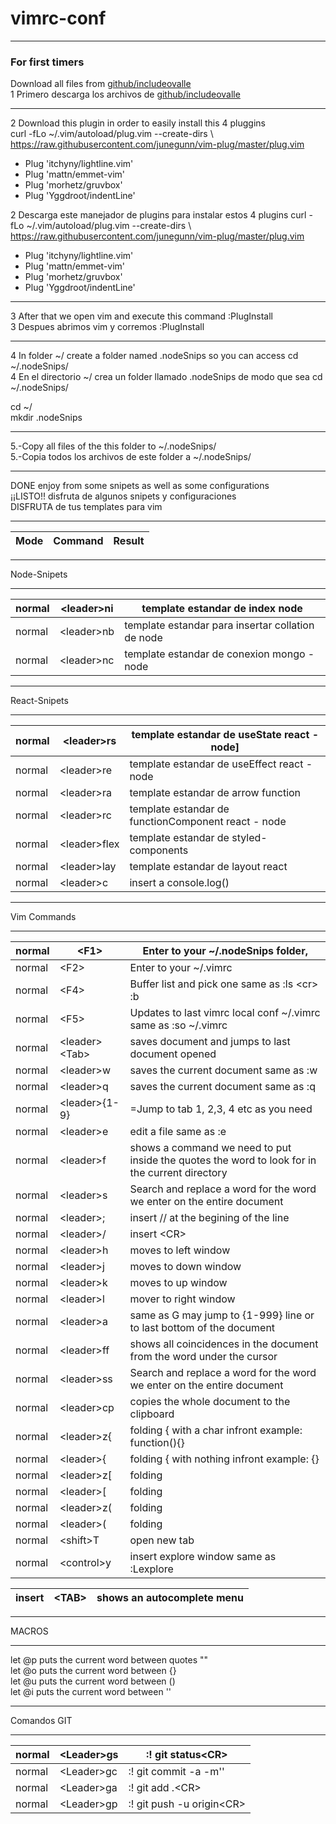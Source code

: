 # vimrc-conf<br>

---

### For first timers

 Download all files from [github/includeovalle](https://github.com/includeovalle/vimrc-conf.git) <br>
1 Primero descarga los archivos de [github/includeovalle](https://github.com/includeovalle/vimrc-conf.git)<br>

---

2 Download this plugin in order to easily install this 4 pluggins<br>
  curl -fLo ~/.vim/autoload/plug.vim --create-dirs \ https://raw.githubusercontent.com/junegunn/vim-plug/master/plug.vim <br>

* Plug 'itchyny/lightline.vim'
* Plug 'mattn/emmet-vim'
* Plug 'morhetz/gruvbox'
* Plug 'Yggdroot/indentLine'

2 Descarga  este manejador de plugins para instalar estos 4 plugins
        curl -fLo ~/.vim/autoload/plug.vim --create-dirs \ https://raw.githubusercontent.com/junegunn/vim-plug/master/plug.vim
* Plug 'itchyny/lightline.vim' 
* Plug 'mattn/emmet-vim' 
* Plug 'morhetz/gruvbox' 
* Plug 'Yggdroot/indentLine' 

---

3 After that we open vim and execute this command :PlugInstall<br>
3 Despues abrimos vim y corremos :PlugInstall<br>

---

4 In folder ~/ create a folder named .nodeSnips so you can access cd ~/.nodeSnips/<br>
4 En el directorio ~/ crea un folder llamado .nodeSnips de modo que sea cd ~/.nodeSnips/<br>

cd ~/<br>
mkdir .nodeSnips<br>

---
5.-Copy all files of the this folder to ~/.nodeSnips/<br>
5.-Copia todos los archivos de este folder a ~/.nodeSnips/<br>

---
DONE enjoy from some snipets as well as some configurations<br>
¡¡LISTO!! disfruta de algunos snipets y configuraciones<br>
DISFRUTA de tus templates para vim <br>

---

|Mode  | Command | Result |
|------|---------|--------|

---
Node-Snipets<br>

---

|normal | \<leader\>ni| template estandar de index node |
|---|---|---|
|normal |\<leader\>nb | template estandar para insertar collation de node|
|normal | \<leader\>nc| template estandar de conexion mongo - node     |

---
React-Snipets

---

|normal |\<leader\>rs | template estandar de useState react - node]|
|---|---|---|
|normal |\<leader\>re | template estandar de useEffect react - node|
|normal |\<leader\>ra | template estandar de arrow function|
|normal |\<leader\>rc | template estandar de functionComponent react - node|
|normal |\<leader\>flex | template estandar de styled-components|
|normal  |\<leader\>lay| template estandar de layout react |
|normal  |\<leader\>c  | insert a console.log()|

---

Vim Commands

---

|normal|  \<F1\> |  Enter to your ~/.nodeSnips folder,
|---|---|---|
|normal|  \<F2\> | Enter to your ~/.vimrc|
|normal|  \<F4\> | Buffer list and pick one same as :ls \<cr\> :b|
|normal|  \<F5\> | Updates to last vimrc local conf ~/.vimrc  same as :so ~/.vimrc|
|normal|  \<leader\>\<Tab\> |saves document and jumps to last document opened|
|normal|  \<leader\>w |saves the current document same as :w|
|normal|  \<leader\>q |saves the current document same as :q|
|normal|  \<leader\>{1-9} |=Jump to tab 1, 2,3, 4 etc as you need|
|normal|  \<leader\>e  |edit a file same as :e|
|normal|  \<leader\>f | shows a command we need to put inside the quotes the word to look for in the current directory|
|normal|  \<leader\>s  |Search and replace a word for the word we enter on the entire document|
|normal|  \<leader\>; |insert // at the begining of the line|
|normal|  \<leader\>/ |insert \<CR\>|
|normal|  \<leader\>h |moves to left window|
|normal|  \<leader\>j |moves to down window|
|normal|  \<leader\>k |moves to up window|
|normal|  \<leader\>l |mover to right window|
|normal|  \<leader\>a  |same as G may jump to {1-999} line or to last bottom of the document|
|normal|  \<leader\>ff  |shows all coincidences in the document from the word under the cursor |
|normal|  \<leader\>ss  |Search and replace a word for the word we enter on the entire document|
|normal|  \<leader\>cp | copies the whole document to the clipboard|
|normal|  \<leader\>z{ |folding { with a char infront example: function(){}	|
|normal|  \<leader\>{ |folding { with nothing infront example: {}	|
|normal|  \<leader\>z[ |folding|
|normal|  \<leader\>[ |folding|
|normal|  \<leader\>z( |folding|
|normal|  \<leader\>( | folding|
|normal|  \<shift\>T |  open new tab|
|normal|  \<control\>y | insert explore window same as :Lexplore|


|insert|  \<TAB\>| shows an autocomplete menu|
|---|---|---|

---
MACROS

---

let @p puts the current word between quotes ""<br>
let @o puts the current word between {}<br>
let @u puts the current word between ()<br>
let @i puts the current word between ''<br>

  
---
Comandos GIT

---

|normal| \<Leader\>gs | :! git status\<CR\>|
|---|---|---|
|normal| \<Leader\>gc | :! git commit -a -m''|
|normal| \<Leader\>ga | :! git add .\<CR\>|
|normal| \<Leader\>gp | :! git push -u origin\<CR\>|

